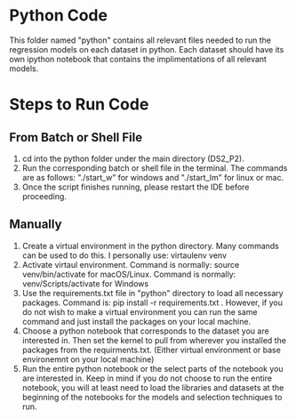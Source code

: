 # Python Code

This folder named "python" contains all relevant files needed to run the regression models on each dataset in python. Each dataset should have its own ipython notebook that contains the implimentations of all relevant models. 

# Steps to Run Code

## From Batch or Shell File

1. cd into the python folder under the main directory (DS2_P2).
1. Run the corresponding batch or shell file in the terminal. The commands are as follows: "./start_w" for windows and "./start_lm" for linux or mac.
1. Once the script finishes running, please restart the IDE before proceeding.

## Manually

1. Create a virtual environment in the python directory. Many commands can be used to do this. I personally use: virtaulenv venv
1. Activate virtaul environment. Command is normally: source venv/bin/activate for macOS/Linux. Command is normally: venv/Scripts/activate for Windows
1. Use the requirements.txt file in "python" directory to load all necessary packages. Command is: pip install -r requirements.txt . However, if you do not wish to make a virtual environment you can run the same command and just install the packages on your local machine. 
1. Choose a python notebook that corresponds to the dataset you are interested in. Then set the kernel to pull from wherever you installed the packages from the requirments.txt. (Either virtual environment or base environemnt on your local machine)
1. Run the entire python notebook or the select parts of the notebook you are interested in. Keep in mind if you do not choose to run the entire notebook, you will at least need to load the libraries and datasets at the beginning of the notebooks for the models and selection techniques to run.